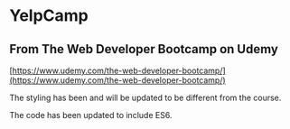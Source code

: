 # YelpCamp

## From The Web Developer Bootcamp on Udemy

[https://www.udemy.com/the-web-developer-bootcamp/](https://www.udemy.com/the-web-developer-bootcamp/)

The styling has been and will be updated to be different from the course.

The code has been updated to include ES6.

